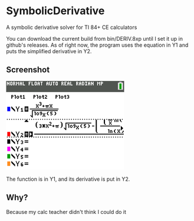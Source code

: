 # SymbolicDerivative
A symbolic derivative solver for TI 84+ CE calculators

You can download the current build from bin/DERIV.8xp until I set it up in github's releases. As of right now, the program uses the equation in Y1 and puts the simplified derivative in Y2.

## Screenshot
![Screenshot](screenshot.png?raw=true)

The function is in Y1, and its derivative is put in Y2.

## Why?
Because my calc teacher didn't think I could do it
